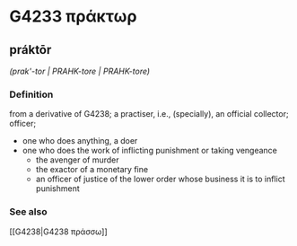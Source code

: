 # G4233 πράκτωρ

## práktōr

_(prak'-tor | PRAHK-tore | PRAHK-tore)_

### Definition

from a derivative of G4238; a practiser, i.e., (specially), an official collector; officer; 

- one who does anything, a doer
- one who does the work of inflicting punishment or taking vengeance
  - the avenger of murder
  - the exactor of a monetary fine
  - an officer of justice of the lower order whose business it is to inflict punishment

### See also

[[G4238|G4238 πράσσω]]
